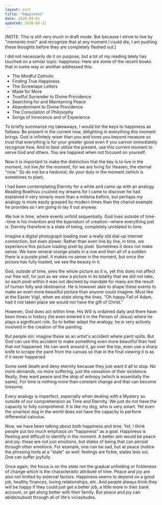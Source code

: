 ```yaml
---
layout: post
title: "Happiness"
date: 2020-09-01
updated: 2020-09-21
---
```


[NOTE: This is still very much in draft mode. But because I strive to live by "memento mori" and recognize that at any moment I could die, I am pushing these thoughts before they are completely fleshed out.]

I did not necessarily do it on purpose, but a lot of my reading lately has touched on a similar topic: happiness. Here are some of the recent books that in some way or another addressed this:

- The Mindful Catholic
- Finding True Happiness
- The Screwtape Letters
- Made for More
- Trustful Surrender to Divine Providence
- Searching for and Maintaining Peace
- Abandonment to Divine Providence
- The Consolation of Philosophy
- Songs of Innocence and of Experience

To briefly summarize my takeaways, I would list the keys to happiness as follows: Be present in the current now, delighting in everything this moment brings. God is infinitely wiser than you and loves you beyond measure so trust that everything is for your greater good even if you cannot immediately recognize how. And to best utilize the present, use this current moment to serve God and others. You are happiest when not focused on yourself.

Now it is important to make the distinction that the key is to live _in_ the moment, not live _for_ the moment, for we are living for Heaven, the eternal "now." So do not be a hedonist; do your duty in the moment (which is sometimes to plan).

I had been contemplating Eternity for a while and came up with an analogy. Reading Boethius crushed my dreams for I came to discover he had explained it very simarly more than a millenia before, but perhaps my analogy is more easily grasped by modern times than the chariot example he provides so I am going to lay it out anyway.

We live in time, where events unfold sequentially. God lives outside of time--time is his invention and the byproduct of creation--where everything just _is_. Eternity therefore is a state of being, completely unrelated to time.

Imagine a digital photograph loading over a really old dial-up internet connection, but even slower. Rather than even line by line, in time, we experience this picture loading pixel by pixel. Sometimes it does not make sense. We have several orange pixels in a row and then all of a sudden there is a purple pixel. It makes no sense in the moment, but once the picture has fully loaded, we see the beauty in it.

God, outside of time, sees the whole picture as it is, yet this does not affect our free will, for just as we view a picture in its totality that we did not take, so each pixel within it was not decreed by mandate for many are the result of human folly and obstinance. He is however able to shape these events to make an even more beautiful picture than anyone could imagine. Must like at the Easter Vigil, when we state along the lines, "Oh happy Fall of Adam, had it not taken place we would not have the gift of Christ."

However, God does act within time. His Will is ordained daily and there have been times in history (he even entered it in the Person of Jesus) where he plays a significant role. So to better adapt the analogy, he is very actively involved in the creation of the painting.

But people sin: imagine these as an artist's accident where paint spills. But God can use this accident to make something even more beautiful than had that not happened. He can work around it, go over the top, even use a sharp knife to scrape the paint from the canvas so that in the final viewing it is as if it never happened.

Some seek death and deny eternity because they just want it all to stop. No more demands, no more suffering, just the cessation of their existence. Really, they want peace and the stop of entropy (which is essentially the same). For time is nothing more than constant change and that can become tiresome.

Every analogy is imperfect, especially when dealing with a Mystery so outside of our comprehension as Time and Eternity. We just do not have the capacity to fully comprehend. It is like my dog, who is very smart. Yet even the smartest dog in the world does not have the capacity to perform differential calculus.

Now, we have been talking about both happiness and time. Yet, I think people put too much emphasis on "happiness" as a goal. Happiness is fleeting and difficult to identify in the moment. A better aim would be peace and joy: these are not just emotions, but states of being that can persist through other emotions. For example, one can be sad, but at peace (notice the phrasing hints at a "state" as well: feelings are fickle, states less so). One can suffer joyfully.

Once again, the focus is on the _state_ not the gradual unfolding or fickleness of change which is the characteristic attribute of time. Peace and joy are also not limited by external factors. Happiness seems to depend on a good job, healthy finances, loving relationships, etc. And people always think they will be happy if they could just get a better job, a little more in their bank account, or get along better with their family. But peace and joy can abide/subsist through all of life's vicissitudes.
